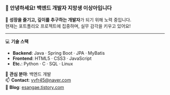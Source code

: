 ### 👋 안녕하세요! 백엔드 개발자 지망생 **이상아**입니다

🌟 **성장을 즐기고, 깊이를 추구하는 개발자**가 되기 위해 노력 중입니다.  
현재는 포트폴리오 프로젝트에 집중하며, 실무 감각을 키우고 있어요!

---

💻 **기술 스택**

- **Backend**: Java · Spring Boot · JPA · MyBatis  
- **Frontend**: HTML5 · CSS3 · JavaScript  
- **Etc.**: Python · C · SQL · Linux  

🎯 **관심 분야**: 백엔드 개발  
📫 **Contact**: [vvfr45@naver.com](mailto:vvfr45@naver.com)  
📝 **Blog**: [esangae.tistory.com](https://esangae.tistory.com)
